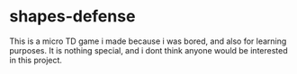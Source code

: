 # shapes-defense
This is a micro TD game i made because i was bored, and also for learning purposes. It is nothing special, and i dont think anyone would be interested in this project.
